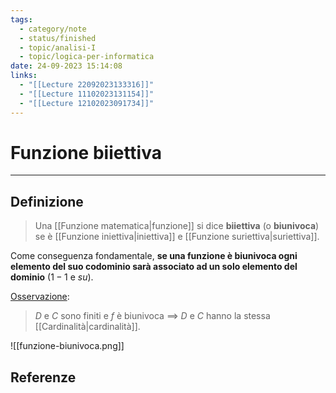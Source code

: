 ```yaml
---
tags:
  - category/note
  - status/finished
  - topic/analisi-I
  - topic/logica-per-informatica
date: 24-09-2023 15:14:08
links:
  - "[[Lecture 22092023133316]]"
  - "[[Lecture 11102023131154]]"
  - "[[Lecture 12102023091734]]"
---
```

# Funzione biiettiva
---
## Definizione
> Una [[Funzione matematica|funzione]] si dice **biiettiva** (o **biunivoca**) se è [[Funzione iniettiva|iniettiva]] e [[Funzione suriettiva|suriettiva]].

Come conseguenza fondamentale, **se una funzione è biunivoca ogni elemento del suo codominio sarà associato ad un solo elemento del dominio** ($1-1 \text{ e } su$).

<u>Osservazione</u>:
> $D$ e $C$ sono finiti e $f$ è biunivoca $\implies$ $D$ e $C$ hanno la stessa [[Cardinalità|cardinalità]].

![[funzione-biunivoca.png]]

## Referenze